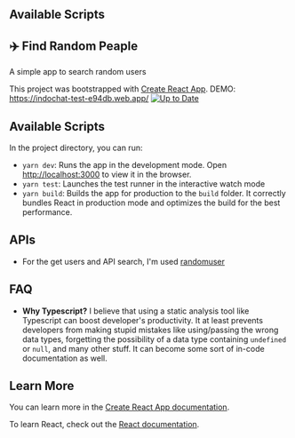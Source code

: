 ## Available Scripts

## ✈️ Find Random Peaple

A simple app to search random users

This project was bootstrapped with [Create React App](https://github.com/facebook/create-react-app).
DEMO: https://indochat-test-e94db.web.app/ [![Up to Date](https://github.com/ikatyang/emoji-cheat-sheet/workflows/Up%20to%20Date/badge.svg)](https://github.com/ikatyang/emoji-cheat-sheet/actions?query=workflow%3A%22Up+to+Date%22)

## Available Scripts

In the project directory, you can run:

- `yarn dev`: Runs the app in the development mode. Open [http://localhost:3000](http://localhost:3000) to view it in the browser.
- `yarn test`: Launches the test runner in the interactive watch mode
- `yarn build`: Builds the app for production to the `build` folder. It correctly bundles React in production mode and optimizes the build for the best performance.

## APIs

- For the get users and API search, I'm used [randomuser](https://randomuser.me/api/)

## FAQ

- **Why Typescript?** I believe that using a static analysis tool like Typescript can boost developer's productivity. It at least prevents developers from making stupid mistakes like using/passing the wrong data types, forgetting the possibility of a data type containing `undefined` or `null`, and many other stuff. It can become some sort of in-code documentation as well.

## Learn More

You can learn more in the [Create React App documentation](https://facebook.github.io/create-react-app/docs/getting-started).

To learn React, check out the [React documentation](https://reactjs.org/).

#
